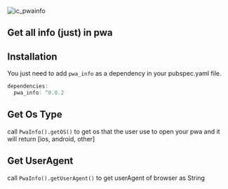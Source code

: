 
![ic_pwainfo](https://github.com/user-attachments/assets/9943216d-9c80-4d89-9f8c-9308adba9d4a)

## Get all info (just) in pwa

## Installation

You just need to add ```pwa_info``` as a dependency in your pubspec.yaml file.

```dart
dependencies:
  pwa_info: ^0.0.2
```

## Get Os Type

call ```PwaInfo().getOS()```  to get os that the user use to open your pwa
and it will return [ios, android, other]

## Get UserAgent

call ```PwaInfo().getUserAgent()```  to get userAgent of browser as String

